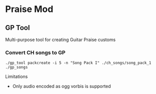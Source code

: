 # Praise Mod
## GP Tool
Multi-purpose tool for creating Guitar Praise customs

### Convert CH songs to GP
`./gp_tool packcreate -i 5 -n "Song Pack I" ./ch_songs/song_pack_1 ./gp_songs`

Limitations
- Only audio encoded as ogg vorbis is supported